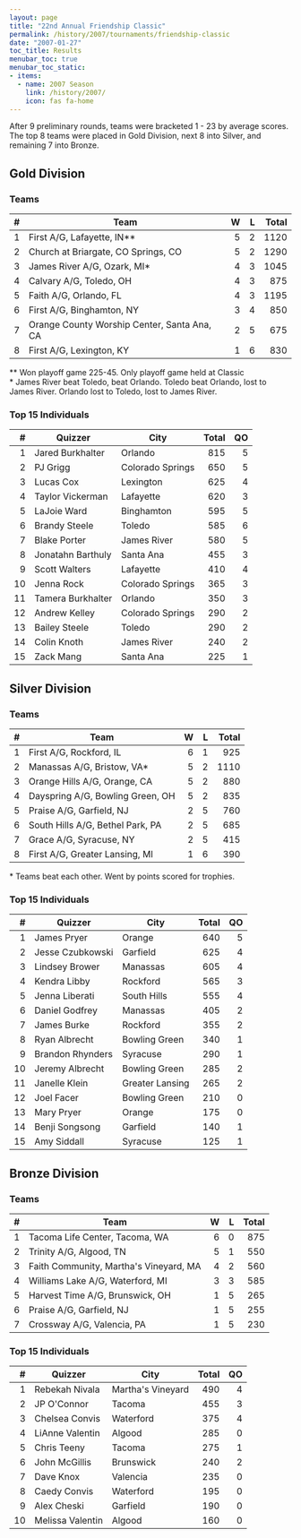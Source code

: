 ```yaml
---
layout: page
title: "22nd Annual Friendship Classic"
permalink: /history/2007/tournaments/friendship-classic
date: "2007-01-27"
toc_title: Results
menubar_toc: true
menubar_toc_static:
- items:
  - name: 2007 Season
    link: /history/2007/
    icon: fas fa-home
---
```


After 9 preliminary rounds, teams were bracketed 1 - 23 by average scores. The top 8 teams were placed in Gold Division, next 8 into Silver, and remaining 7 into Bronze.

## Gold Division

### Teams

|    # | Team                                        |    W |    L | Total |
| ---: | ------------------------------------------- | ---: | ---: | ----: |
|    1 | First A/G, Lafayette, IN**                  |    5 |    2 |  1120 |
|    2 | Church at Briargate, CO Springs, CO         |    5 |    2 |  1290 |
|    3 | James River A/G, Ozark, MI*                 |    4 |    3 |  1045 |
|    4 | Calvary A/G, Toledo, OH                     |    4 |    3 |   875 |
|    5 | Faith A/G, Orlando, FL                      |    4 |    3 |  1195 |
|    6 | First A/G, Binghamton, NY                   |    3 |    4 |   850 |
|    7 | Orange County Worship Center, Santa Ana, CA |    2 |    5 |   675 |
|    8 | First A/G, Lexington, KY                    |    1 |    6 |   830 |

\*\* Won playoff game 225-45. Only playoff game held at Classic\
\*  James River beat Toledo, beat Orlando. Toledo beat Orlando, lost to James River. Orlando lost to Toledo, lost to James River.

### Top 15 Individuals

|    # | Quizzer           | City             | Total |   QO |
| ---: | ----------------- | ---------------- | ----: | ---: |
|    1 | Jared Burkhalter  | Orlando          |   815 |    5 |
|    2 | PJ Grigg          | Colorado Springs |   650 |    5 |
|    3 | Lucas Cox         | Lexington        |   625 |    4 |
|    4 | Taylor Vickerman  | Lafayette        |   620 |    3 |
|    5 | LaJoie Ward       | Binghamton       |   595 |    5 |
|    6 | Brandy Steele     | Toledo           |   585 |    6 |
|    7 | Blake Porter      | James River      |   580 |    5 |
|    8 | Jonatahn Barthuly | Santa Ana        |   455 |    3 |
|    9 | Scott Walters     | Lafayette        |   410 |    4 |
|   10 | Jenna Rock        | Colorado Springs |   365 |    3 |
|   11 | Tamera Burkhalter | Orlando          |   350 |    3 |
|   12 | Andrew Kelley     | Colorado Springs |   290 |    2 |
|   13 | Bailey Steele     | Toledo           |   290 |    2 |
|   14 | Colin Knoth       | James River      |   240 |    2 |
|   15 | Zack Mang         | Santa Ana        |   225 |    1 |

## Silver Division

### Teams

|    # | Team                             |    W |    L | Total |
| ---: | -------------------------------- | ---: | ---: | ----: |
|    1 | First A/G, Rockford, IL          |    6 |    1 |   925 |
|    2 | Manassas A/G, Bristow, VA*       |    5 |    2 |  1110 |
|    3 | Orange Hills A/G, Orange, CA     |    5 |    2 |   880 |
|    4 | Dayspring A/G, Bowling Green, OH |    5 |    2 |   835 |
|    5 | Praise A/G, Garfield, NJ         |    2 |    5 |   760 |
|    6 | South Hills A/G, Bethel Park, PA |    2 |    5 |   685 |
|    7 | Grace A/G, Syracuse, NY          |    2 |    5 |   415 |
|    8 | First A/G, Greater Lansing, MI   |    1 |    6 |   390 |

\* Teams beat each other.  Went by points scored for trophies.

### Top 15 Individuals

|    # | Quizzer          | City            | Total |   QO |
| ---: | ---------------- | --------------- | ----: | ---: |
|    1 | James Pryer      | Orange          |   640 |    5 |
|    2 | Jesse Czubkowski | Garfield        |   625 |    4 |
|    3 | Lindsey Brower   | Manassas        |   605 |    4 |
|    4 | Kendra Libby     | Rockford        |   565 |    3 |
|    5 | Jenna Liberati   | South Hills     |   555 |    4 |
|    6 | Daniel Godfrey   | Manassas        |   405 |    2 |
|    7 | James Burke      | Rockford        |   355 |    2 |
|    8 | Ryan Albrecht    | Bowling Green   |   340 |    1 |
|    9 | Brandon Rhynders | Syracuse        |   290 |    1 |
|   10 | Jeremy Albrecht  | Bowling Green   |   285 |    2 |
|   11 | Janelle Klein    | Greater Lansing |   265 |    2 |
|   12 | Joel Facer       | Bowling Green   |   210 |    0 |
|   13 | Mary Pryer       | Orange          |   175 |    0 |
|   14 | Benji Songsong   | Garfield        |   140 |    1 |
|   15 | Amy Siddall      | Syracuse        |   125 |    1 |

## Bronze Division

### Teams

|    # | Team                                   |    W |    L | Total |
| ---: | -------------------------------------- | ---: | ---: | ----: |
|    1 | Tacoma Life Center, Tacoma, WA         |    6 |    0 |   875 |
|    2 | Trinity A/G, Algood, TN                |    5 |    1 |   550 |
|    3 | Faith Community, Martha's Vineyard, MA |    4 |    2 |   560 |
|    4 | Williams Lake A/G, Waterford, MI       |    3 |    3 |   585 |
|    5 | Harvest Time A/G, Brunswick, OH        |    1 |    5 |   265 |
|    6 | Praise A/G, Garfield, NJ               |    1 |    5 |   255 |
|    7 | Crossway A/G, Valencia, PA             |    1 |    5 |   230 |

### Top 15 Individuals

|    # | Quizzer          | City              | Total |   QO |
| ---: | ---------------- | ----------------- | ----: | ---: |
|    1 | Rebekah Nivala   | Martha's Vineyard |   490 |    4 |
|    2 | JP O'Connor      | Tacoma            |   455 |    3 |
|    3 | Chelsea Convis   | Waterford         |   375 |    4 |
|    4 | LiAnne Valentin  | Algood            |   285 |    0 |
|    5 | Chris Teeny      | Tacoma            |   275 |    1 |
|    6 | John McGillis    | Brunswick         |   240 |    2 |
|    7 | Dave Knox        | Valencia          |   235 |    0 |
|    8 | Caedy Convis     | Waterford         |   195 |    0 |
|    9 | Alex Cheski      | Garfield          |   190 |    0 |
|   10 | Melissa Valentin | Algood            |   160 |    0 |
